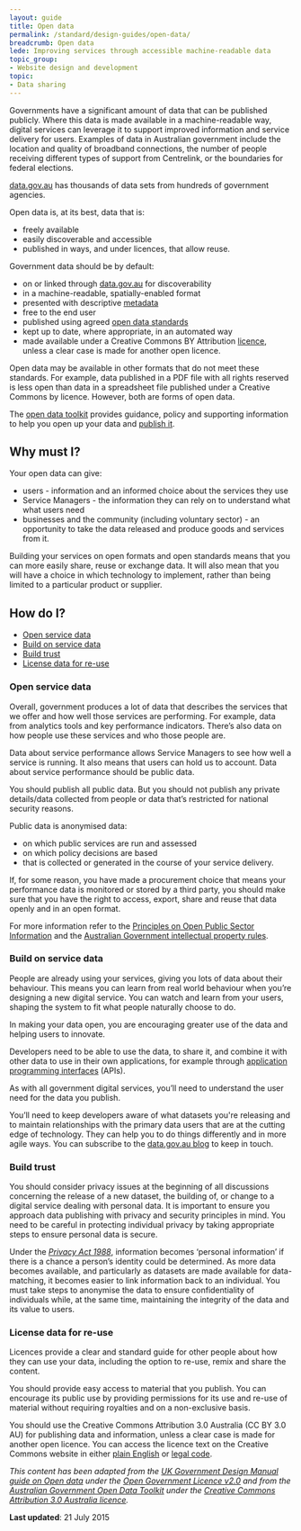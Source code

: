 ```yaml
---
layout: guide
title: Open data
permalink: /standard/design-guides/open-data/
breadcrumb: Open data
lede: Improving services through accessible machine-readable data
topic_group:
- Website design and development
topic:
- Data sharing
---
```

<a id="top" name="top"></a>Governments have a significant amount of data that can be published publicly. Where this data is made available in a machine-readable way, digital services can leverage it to support improved information and service delivery for users.<span style="font-size: 0.92em;"> </span>Examples of data in Australian government include the location and quality of broadband connections, the number of people receiving different types of support from Centrelink, or the boundaries for federal elections.

[data.gov.au](http://data.gov.au/) has thousands of data sets from hundreds of government agencies.

Open data is, at its best, data that is:

*   freely available
*   easily discoverable and accessible
*   published in ways, and under licences, that allow reuse.

Government data should be by default:

*   on or linked through [data.gov.au](http://data.gov.au/) for discoverability
*   in a machine-readable, spatially-enabled format
*   presented with descriptive [metadata](https://toolkit.data.gov.au/index.php?title=Publishing_your_data#Intro_to_metadata "Publishing your data")
*   free to the end user
*   published using agreed [open data standards](https://toolkit.data.gov.au/index.php?title=Publishing_your_data#Standards "Publishing your data")
*   kept up to date, where appropriate, in an automated way
*   made available under a Creative Commons BY Attribution [licence](https://toolkit.data.gov.au/index.php?title=Publishing_your_data#Licensing_your_data "Publishing your data"), unless a clear case is made for another open licence.

Open data may be available in other formats that do not meet these standards. For example, data published in a PDF file with all rights reserved is less open than data in a spreadsheet file published under a Creative Commons by licence. However, both are forms of open data.

The [open data toolkit](https://toolkit.data.gov.au/) provides guidance, policy and supporting information to help you open up your data and [publish it](https://toolkit.data.gov.au/index.php?title=Publishing_your_data).

## Why must I?

Your open data can give:

*   users - information and an informed choice about the services they use
*   Service Managers - the information they can rely on to understand what what users need
*   businesses and the community (including voluntary sector) - an opportunity to take the data released and produce goods and services from it.

Building your services on open formats and open standards means that you can more easily share, reuse or exchange data. It will also mean that you will have a choice in which technology to implement, rather than being limited to a particular product or supplier.

## How do I?

*   [Open service data](#openservice)
*   [Build on service data](#buildon)
*   [Build trust](#buildtrust)
*   [License data for re-use](#licensedata)

### <a id="openservice" name="openservice"></a>Open service data

Overall, government produces a lot of data that describes the services that we offer and how well those services are performing. For example, data from analytics tools and key performance indicators. There’s also data on how people use these services and who those people are.

Data about service performance allows Service Managers to see how well a service is running. It also means that users can hold us to account. Data about service performance should be public data.

You should publish all public data. But you should not publish any private details/data collected from people or data that’s restricted for national security reasons.

Public data is anonymised data:

*   on which public services are run and assessed
*   on which policy decisions are based
*   that is collected or generated in the course of your service delivery.

If, for some reason, you have made a procurement choice that means your performance data is monitored or stored by a third party, you should make sure that you have the right to access, export, share and reuse that data openly and in an open format.

For more information refer to the [Principles on Open Public Sector Information](http://www.oaic.gov.au/information-policy/information-policy-resources/information-policy-agency-resources/principles-on-open-public-sector-information) and the [Australian Government intellectual property rules](https://www.communications.gov.au/policy/policy-listing/australian-government-intellectual-property-rules).

### <a id="buildon" name="buildon"></a>Build on service data

People are already using your services, giving you lots of data about their behaviour. This means you can learn from real world behaviour when you’re designing a new digital service. You can watch and learn from your users, shaping the system to fit what people naturally choose to do.

In making your data open, you are encouraging greater use of the data and helping users to innovate.

Developers need to be able to use the data, to share it, and combine it with other data to use in their own applications, for example through [application programming interfaces](/standard/design-guides/api/) (APIs).

As with all government digital services, you’ll need to understand the user need for the data you publish.

You’ll need to keep developers aware of what datasets you're releasing and to maintain relationships with the primary data users that are at the cutting edge of technology. They can help you to do things differently and in more agile ways. You can subscribe to the [data.gov.au blog](https://blog.data.gov.au/) to keep in touch.

### <a id="buildtrust" name="buildtrust"></a>Build trust

You should consider privacy issues at the beginning of all discussions concerning the release of a new dataset, the building of, or change to a digital service dealing with personal data. It is important to ensure you approach data publishing with privacy and security principles in mind. You need to be careful in protecting individual privacy by taking appropriate steps to ensure personal data is secure.

Under the _[Privacy Act 1988](http://www.comlaw.gov.au/Details/C2011C00157)_, information becomes ‘personal information’ if there is a chance a person’s identity could be determined. As more data becomes available, and particularly as datasets are made available for data-matching, it becomes easier to link information back to an individual. You must take steps to anonymise the data to ensure confidentiality of individuals while, at the same time, maintaining the integrity of the data and its value to users.

### <a id="licensedata" name="licensedata"></a>License data for re-use

Licences provide a clear and standard guide for other people about how they can use your data, including the option to re-use, remix and share the content.

You should provide easy access to material that you publish. You can encourage its public use by providing permissions for its use and re-use of material without requiring royalties and on a non-exclusive basis.

You should use the Creative Commons Attribution 3.0 Australia (CC BY 3.0 AU) for publishing data and information, unless a clear case is made for another open licence. You can access the licence text on the Creative Commons website in either [plain English](http://creativecommons.org/licenses/by/3.0/au/deed.en) or [legal code](http://creativecommons.org/licenses/by/3.0/au/legalcode).

_This content has been adapted from the_ [_UK Government Design Manual guide on Open data_](https://www.gov.uk/service-manual/technology/open-data.html) _under the_ [_Open Government Licence v2.0_](http://www.nationalarchives.gov.uk/doc/open-government-licence/version/2) _and from the_ [_Australian Government Open Data Toolkit_](https://toolkit.data.gov.au/) _under the_ [_Creative Commons Attribution 3.0 Australia licence_](https://creativecommons.org/licenses/by/3.0/au/deed.en)_._

**Last updated**: 21 July 2015
